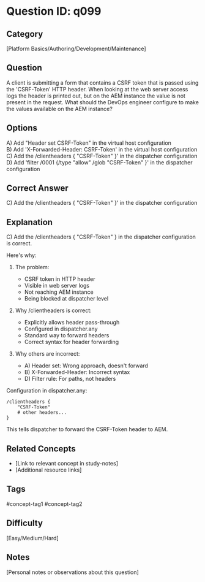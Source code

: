 # Question ID: q099

## Category
[Platform Basics/Authoring/Development/Maintenance]

## Question
A client is submitting a form that contains a CSRF token that is passed using the 'CSRF-Token' HTTP header. When looking at the web server access logs the header is printed out, but on the AEM instance the value is not present in the request.
What should the DevOps engineer configure to make the values available on the AEM instance?

## Options
A) Add "Header set CSRF-Token" in the virtual host configuration<br /> 
B) Add 'X-Forwarded-Header: CSRF-Token' in the virtual host configuration  <br /> 
C) Add the /clientheaders { "CSRF-Token" }' in the dispatcher configuration  <br /> 
D) Add 'filter /0001 {/type "allow" /glob "CSRF-Token" }' in the dispatcher configuration  <br /> 

## Correct Answer
C) Add the /clientheaders { "CSRF-Token" }' in the dispatcher configuration 

## Explanation
C) Add the /clientheaders { "CSRF-Token" } in the dispatcher configuration is correct.

Here's why:

1. The problem:
   - CSRF token in HTTP header
   - Visible in web server logs
   - Not reaching AEM instance
   - Being blocked at dispatcher level

2. Why /clientheaders is correct:
   - Explicitly allows header pass-through
   - Configured in dispatcher.any
   - Standard way to forward headers
   - Correct syntax for header forwarding

3. Why others are incorrect:
   - A) Header set: Wrong approach, doesn't forward
   - B) X-Forwarded-Header: Incorrect syntax
   - D) Filter rule: For paths, not headers

Configuration in dispatcher.any:
```
/clientheaders {
    "CSRF-Token"
    # other headers...
}
```

This tells dispatcher to forward the CSRF-Token header to AEM.

## Related Concepts
- [Link to relevant concept in study-notes]
- [Additional resource links]

## Tags
#concept-tag1 #concept-tag2

## Difficulty
[Easy/Medium/Hard]

## Notes
[Personal notes or observations about this question]